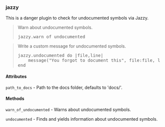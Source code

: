 ### jazzy
This is a danger plugin to check for undocumented symbols via Jazzy.

<blockquote>Warn about undocumented symbols.
  <pre>
jazzy.warn_of_undocumented</pre>
</blockquote>

<blockquote>Write a custom message for undocumented symbols.
  <pre>
jazzy.undocumented do |file,line|
    message("You forgot to document this", file:file, line:line)
end</pre>
</blockquote>


#### Attributes

`path_to_docs` - Path to the docs folder, defaults to 'docs/'.


#### Methods

`warn_of_undocumented` - Warns about undocumented symbols.

`undocumented` - Finds and yields information about undocumented symbols.
